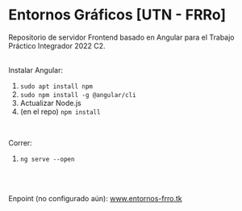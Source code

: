 # Entornos Gráficos [UTN - FRRo]

Repositorio de servidor Frontend basado en Angular para el Trabajo Práctico Integrador 2022 C2.
<br />
<br />

Instalar Angular:
1. `sudo apt install npm`
2. `sudo npm install -g @angular/cli`
3. Actualizar Node.js
4. (en el repo) `npm install`
<br />

Correr:
1. `ng serve --open`

<br />
<br />

Enpoint (no configurado aún): www.entornos-frro.tk



